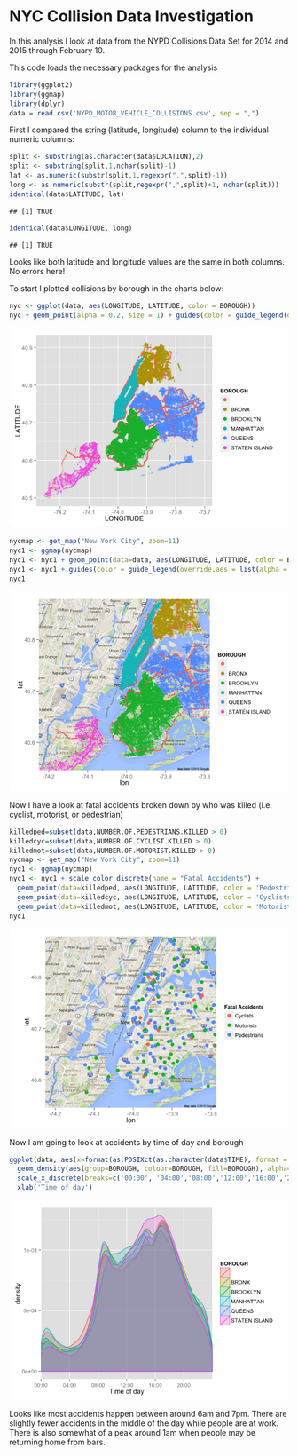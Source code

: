 # NYC Collision Data Investigation
In this analysis I look at data from the NYPD Collisions Data Set for 2014 and 2015 through February 10.


This code loads the necessary packages for the analysis


```r
library(ggplot2)
library(ggmap)
library(dplyr)
data = read.csv('NYPD_MOTOR_VEHICLE_COLLISIONS.csv', sep = ",")
```

First I compared the string (latitude, longitude) column to the individual numeric columns:


```r
split <- substring(as.character(data$LOCATION),2)
split <- substring(split,1,nchar(split)-1)
lat <- as.numeric(substr(split,1,regexpr(",",split)-1))
long <- as.numeric(substr(split,regexpr(",",split)+1, nchar(split)))
identical(data$LATITUDE, lat)
```

```
## [1] TRUE
```

```r
identical(data$LONGITUDE, long)
```

```
## [1] TRUE
```

Looks like both latitude and longitude values are the same in both columns. No errors here!

To start I plotted collisions by borough in the charts below:


```r
nyc <- ggplot(data, aes(LONGITUDE, LATITUDE, color = BOROUGH))
nyc + geom_point(alpha = 0.2, size = 1) + guides(color = guide_legend(override.aes = list(alpha = 1, size = 3)))
```

![](nyc_collisions_files/figure-html/unnamed-chunk-3-1.png) 

```r
nycmap <- get_map("New York City", zoom=11)
nyc1 <- ggmap(nycmap)
nyc1 <- nyc1 + geom_point(data=data, aes(LONGITUDE, LATITUDE, color = BOROUGH), alpha = .2, size = 1)
nyc1 <- nyc1 + guides(color = guide_legend(override.aes = list(alpha = 1, size = 3)))
nyc1
```

![](nyc_collisions_files/figure-html/unnamed-chunk-3-2.png) 

Now I have a look at fatal accidents broken down by who was killed (i.e. cyclist, motorist, or pedestrian)


```r
killedped=subset(data,NUMBER.OF.PEDESTRIANS.KILLED > 0)
killedcyc=subset(data,NUMBER.OF.CYCLIST.KILLED > 0)
killedmot=subset(data,NUMBER.OF.MOTORIST.KILLED > 0)
nycmap <- get_map("New York City", zoom=11)
nyc1 <- ggmap(nycmap)
nyc1 <- nyc1 + scale_color_discrete(name = "Fatal Accidents") +
  geom_point(data=killedped, aes(LONGITUDE, LATITUDE, color = 'Pedestrians'), size=3) +
  geom_point(data=killedcyc, aes(LONGITUDE, LATITUDE, color = 'Cyclists'), size=3) +
  geom_point(data=killedmot, aes(LONGITUDE, LATITUDE, color = 'Motorists'), size=3)
nyc1
```

![](nyc_collisions_files/figure-html/unnamed-chunk-4-1.png) 

Now I am going to look at accidents by time of day and borough


```r
ggplot(data, aes(x=format(as.POSIXct(as.character(data$TIME), format = "%H:%M"), "%H:%M"))) + 
  geom_density(aes(group=BOROUGH, colour=BOROUGH, fill=BOROUGH), alpha=0.2) +
  scale_x_discrete(breaks=c('00:00', '04:00','08:00','12:00','16:00','20:00')) +
  xlab('Time of day')
```

![](nyc_collisions_files/figure-html/unnamed-chunk-5-1.png) 

Looks like most accidents happen between around 6am and 7pm. There are slightly fewer accidents in the middle of the day while people are at work. There is also somewhat of a peak around 1am when people may be returning home from bars.
